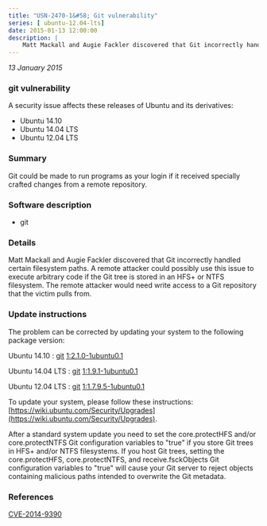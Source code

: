```yaml
---
title: "USN-2470-1&#58; Git vulnerability"
series: [ ubuntu-12.04-lts]
date: 2015-01-13 12:00:00
description: |
    Matt Mackall and Augie Fackler discovered that Git incorrectly handled certain filesystem paths. A remote attacker could possibly use this issue to execute arbitrary code if the Git tree is stored in an HFS+ or NTFS filesystem. The remote attacker would need write access to a Git repository that the victim pulls from. 
--- 
```

 
 

*13 January 2015*

### git vulnerability

A security issue affects these releases of Ubuntu and its derivatives:

* Ubuntu 14.10
* Ubuntu 14.04 LTS
* Ubuntu 12.04 LTS

### Summary

Git could be made to run programs as your login if it received specially crafted changes from a remote repository.

### Software description

* git 

### Details

Matt Mackall and Augie Fackler discovered that Git incorrectly handled certain filesystem paths. A remote attacker could possibly use this issue to execute arbitrary code if the Git tree is stored in an HFS+ or NTFS filesystem. The remote attacker would need write access to a Git repository that the victim pulls from. 

### Update instructions

The problem can be corrected by updating your system to the following package version:

Ubuntu 14.10
 : [git](https://launchpad.net/ubuntu/+source/git) <span> [1:2.1.0-1ubuntu0.1](https://launchpad.net/ubuntu/+source/git/1:2.1.0-1ubuntu0.1) </span> 

Ubuntu 14.04 LTS
 : [git](https://launchpad.net/ubuntu/+source/git) <span> [1:1.9.1-1ubuntu0.1](https://launchpad.net/ubuntu/+source/git/1:1.9.1-1ubuntu0.1) </span> 

Ubuntu 12.04 LTS
 : [git](https://launchpad.net/ubuntu/+source/git) <span> [1:1.7.9.5-1ubuntu0.1](https://launchpad.net/ubuntu/+source/git/1:1.7.9.5-1ubuntu0.1) </span> 

To update your system, please follow these instructions: [https://wiki.ubuntu.com/Security/Upgrades](https://wiki.ubuntu.com/Security/Upgrades).

After a standard system update you need to set the core.protectHFS and/or core.protectNTFS Git configuration variables to &quot;true&quot; if you store Git trees in HFS+ and/or NTFS filesystems. If you host Git trees, setting the core.protectHFS, core.protectNTFS, and receive.fsckObjects Git configuration variables to &quot;true&quot; will cause your Git server to reject objects containing malicious paths intended to overwrite the Git metadata. 

### References

 
 [CVE-2014-9390](http://people.ubuntu.com/~ubuntu-security/cve/CVE-2014-9390)
 

